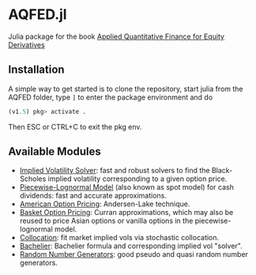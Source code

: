 # AQFED.jl
Julia package for the book [Applied Quantitative Finance for Equity Derivatives](https://jherekhealy.github.io)

## Installation

A simple way to get started is to clone the repository, start julia from the AQFED folder, type `]` to enter the package environment and do
```julia
(v1.5) pkg> activate .
```
Then ESC or CTRL+C to exit the pkg env.

## Available Modules
- [Implied Volatility Solver](/src/black): fast and robust solvers to find the Black-Scholes implied volatility corresponding to a given option price.
- [Piecewise-Lognormal Model](/src/pln) (also known as spot model) for cash dividends: fast and accurate approximations.
- [American Option Pricing](/src/american): Andersen-Lake technique.
- [Basket Option Pricing](/src/basket): Curran approximations, which may also be reused to price Asian options or vanilla options in the piecewise-lognormal model.
- [Collocation](/src/collocation): fit market implied vols via stochastic collocation.
- [Bachelier](/src/bachelier): Bachelier formula and corresponding implied vol "solver".
- [Random Number Generators](/src/random): good pseudo and quasi random number generators.
